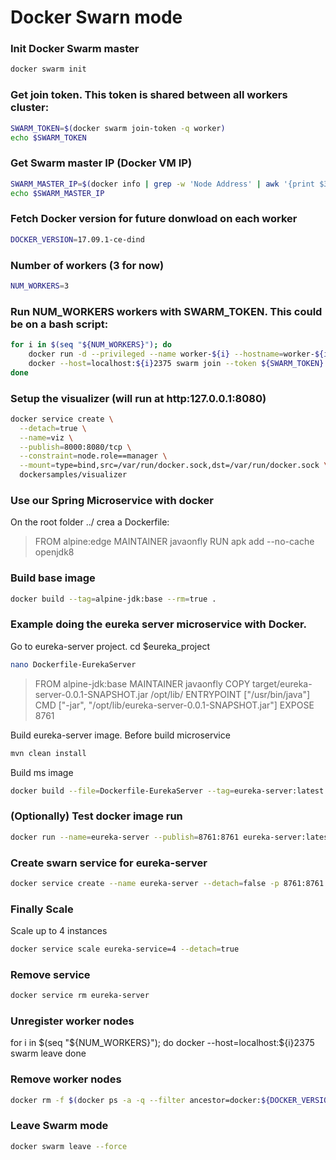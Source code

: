 # Docker Swarn mode
### Init Docker Swarm master
```sh
docker swarm init
```
### Get join token. This token is shared between all workers cluster:
```sh
SWARM_TOKEN=$(docker swarm join-token -q worker)
echo $SWARM_TOKEN
```
### Get Swarm master IP (Docker VM IP)
```sh
SWARM_MASTER_IP=$(docker info | grep -w 'Node Address' | awk '{print $3}')
echo $SWARM_MASTER_IP
```
### Fetch Docker version for future donwload on each worker
```sh
DOCKER_VERSION=17.09.1-ce-dind
```
### Number of workers (3 for now)
```sh
NUM_WORKERS=3
```
### Run NUM_WORKERS workers with SWARM_TOKEN. This could be on a bash script:
```sh
for i in $(seq "${NUM_WORKERS}"); do
	docker run -d --privileged --name worker-${i} --hostname=worker-${i} -p ${i}2375:2375 docker:${DOCKER_VERSION}
	docker --host=localhost:${i}2375 swarm join --token ${SWARM_TOKEN} ${SWARM_MASTER_IP}:2377
done
```
### Setup the visualizer (will run at http:127.0.0.1:8080)
```sh
docker service create \
  --detach=true \
  --name=viz \
  --publish=8000:8080/tcp \
  --constraint=node.role==manager \
  --mount=type=bind,src=/var/run/docker.sock,dst=/var/run/docker.sock \
  dockersamples/visualizer
```

### Use our Spring Microservice with docker
On the root folder ../ crea a Dockerfile:
>FROM alpine:edge
>MAINTAINER javaonfly
>RUN apk add --no-cache openjdk8
### Build base image
```sh
docker build --tag=alpine-jdk:base --rm=true .
```
### Example doing the eureka server microservice with Docker.
Go to eureka-server project. cd $eureka_project
```sh
nano Dockerfile-EurekaServer
```
> FROM alpine-jdk:base
> MAINTAINER javaonfly
> COPY target/eureka-server-0.0.1-SNAPSHOT.jar /opt/lib/
> ENTRYPOINT ["/usr/bin/java"]
> CMD ["-jar", "/opt/lib/eureka-server-0.0.1-SNAPSHOT.jar"]
> EXPOSE 8761

Build eureka-server image.
Before build microservice
```sh
mvn clean install
```
Build ms image
```sh
docker build --file=Dockerfile-EurekaServer --tag=eureka-server:latest --rm=true .
```
### (Optionally) Test docker image run
```sh
docker run --name=eureka-server --publish=8761:8761 eureka-server:latest
```

### Create swarn service for eureka-server
```sh
docker service create --name eureka-server --detach=false -p 8761:8761 eureka-server:latest
```

### Finally Scale
Scale up to 4 instances
```sh
docker service scale eureka-service=4 --detach=true
```
### Remove service
```sh
docker service rm eureka-server
```

### Unregister worker nodes
for i in $(seq "${NUM_WORKERS}"); do
	docker --host=localhost:${i}2375 swarm leave
done

### Remove worker nodes
```sh
docker rm -f $(docker ps -a -q --filter ancestor=docker:${DOCKER_VERSION} --format="")		
```

### Leave Swarm mode
```sh
docker swarm leave --force
```
